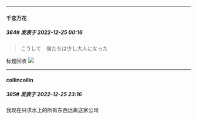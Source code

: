 

*****

####  千恋万花  
##### 384#       发表于 2022-12-25 00:16

<blockquote>こうして　僕たちは少し大人になった</blockquote>
标题回收
<img src="https://p.sda1.dev/9/f1803166109b27b5d31a43e23d5aa5c8/2022-12-25-0014_54.png" referrerpolicy="no-referrer">



*****

####  collincollin  
##### 385#       发表于 2022-12-25 23:16

我现在只求水上的所有东西远离这家公司

